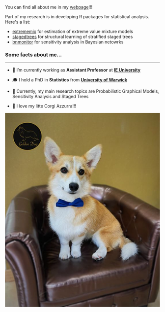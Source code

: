 You can find all about me in my [webpage](https://manueleleonelli.github.io)!!!

Part of my research is in developing R packages for statistical analysis. Here's a list:

- [extrememix](https://github.com/manueleleonelli/extrememix) for estimation of extreme value mixture models
- [stagedtrees](https://github.com/gherardovarando/extrememix) for structural learning of stratified staged trees
- [bnmonitor](https://github.com/gherardovarando/bnmonitor) for sensitivity analysis in Bayesian netowrks



### Some facts about me...
---
- 🔭 I’m currently working as **Assistant Professor** at **[IE University](https://www.ie.edu/)**

- 🎓 I hold a PhD in **Statistics** from **[University of Warwick](https://warwick.ac.uk/)** 

- 🌱 Currently, my main research topics are Probabilistic Graphical Models, Sensitivity Analysis and Staged Trees

- 👯 I love my litte Corgi Azzurra!!!

![Mauro Leonelli](/azzurra.JPG)



